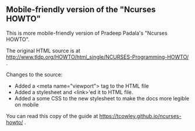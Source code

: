 ## Mobile-friendly version of the "Ncurses HOWTO"

This is more mobile-friendly version of Pradeep Padala's "Ncurses HOWTO".

The original HTML source is at http://www.tldp.org/HOWTO/html_single/NCURSES-Programming-HOWTO/ .

Changes to the source:
- Added a &lt;meta name="viewport"&gt; tag to the HTML file
- Added a stylesheet and &lt;link&gt;'ed it to HTML file.
- Added a some CSS to the new stylesheet to make the docs more legible on mobile

You can read this copy of the guide at https://tcowley.github.io/ncurses-howto/ .

